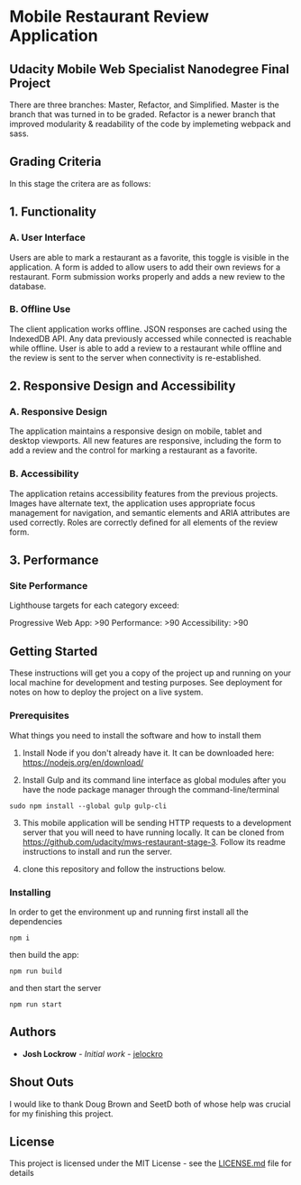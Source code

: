 # Mobile Restaurant Review Application
## Udacity Mobile Web Specialist Nanodegree Final Project

There are three branches: Master, Refactor, and Simplified.  Master is the branch that was turned in to be graded.  Refactor is a newer branch that improved modularity & readability of the code by implemeting webpack and sass. 

## Grading Criteria
In this stage the critera are as follows:

## 1. Functionality

### A. User Interface
Users are able to mark a restaurant as a favorite, this toggle is visible in the application. A form is added to allow users to add their own reviews for a restaurant. Form submission works properly and adds a new review to the database.

### B. Offline Use
The client application works offline. JSON responses are cached using the IndexedDB API. Any data previously accessed while connected is reachable while offline. User is able to add a review to a restaurant while offline and the review is sent to the server when connectivity is re-established.

## 2. Responsive Design and Accessibility

### A. Responsive Design
The application maintains a responsive design on mobile, tablet and desktop viewports. All new features are responsive, including the form to add a review and the control for marking a restaurant as a favorite.

### B. Accessibility
The application retains accessibility features from the previous projects. Images have alternate text, the application uses appropriate focus management for navigation, and semantic elements and ARIA attributes are used correctly. Roles are correctly defined for all elements of the review form.

## 3. Performance

### Site Performance
Lighthouse targets for each category exceed:

Progressive Web App: >90
Performance: >90
Accessibility: >90

## Getting Started

These instructions will get you a copy of the project up and running on your local machine for development and testing purposes. See deployment for notes on how to deploy the project on a live system.

### Prerequisites

What things you need to install the software and how to install them

1. Install Node if you don't already have it. It can be downloaded here: https://nodejs.org/en/download/

2. Install Gulp and its command line interface as global modules after you have the node package manager through the command-line/terminal
```
sudo npm install --global gulp gulp-cli
```
3. This mobile application will be sending HTTP requests to a development server that you will need to have running locally.  It can be cloned from https://github.com/udacity/mws-restaurant-stage-3.  Follow its readme instructions to install and run the server. 

4. clone this repository and follow the instructions below.

### Installing

In order to get the environment up and running first install all the dependencies

```
npm i
```

then build the app:

```
npm run build
```

and then start the server

```
npm run start 
```

## Authors

* **Josh Lockrow** - *Initial work* - [jelockro ](https://github.com/jelockro)

## Shout Outs
I would like to thank Doug Brown and SeetD both of whose help was crucial for my finishing this project.

## License

This project is licensed under the MIT License - see the [LICENSE.md](LICENSE.md) file for details
